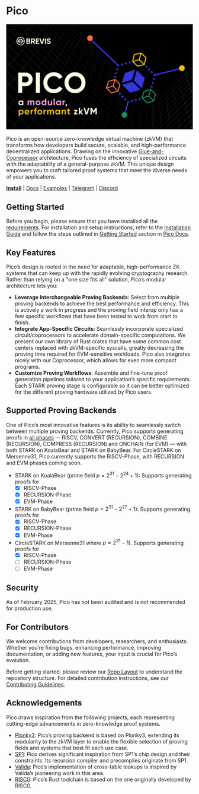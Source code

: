 # Pico

![Pico Architecture](docs/pico.png)

Pico is an open-source zero-knowledge virtual machine (zkVM) that transforms how developers build secure, scalable, and high-performance decentralized applications. Drawing on the innovative [Glue-and-Coprocessor](https://vitalik.eth.limo/general/2024/09/02/gluecp.html) architecture, Pico fuses the efficiency of specialized circuits with the adaptability of a general-purpose zkVM. This unique design empowers you to craft tailored proof systems that meet the diverse needs of your applications.

**[Install](https://google.com)**
| [Docs](https://google.com)
| [Examples](https://github.com/brevis-network/brevis-vm/tree/main/examples)
| [Telegram](https://t.me/brevisnetwork)
| [Discord](https://discord.com/invite/QTRkjKdZ6A)

## Getting Started

Before you begin, please ensure that you have installed all the [requirements](./docs/requirements.md). For installation and setup instructions, refer to the [Installation Guide]() and follow the steps outlined in [Getting Started]() section in [Pico Docs]().

## Key Features
Pico’s design is rooted in the need for adaptable, high-performance ZK systems that can keep up with the rapidly evolving cryptography research. Rather than relying on a "one size fits all" solution, Pico’s modular architecture lets you:

- **Leverage Interchangeable Proving Backends**: Select from multiple proving backends to achieve the best performance and efficiency. This is actively a work in progress and the proving field interop only has a few specific workflows that have been tested to work from start to finish.
- **Integrate App-Specific Circuits**: Seamlessly incorporate specialized circuit/coprocessors to accelerate domain-specific computations. We present our own library of Rust crates that have some common cost centers replaced with zkVM-specific syscalls, greatly decreasing the proving time required for EVM-sensitive workloads. Pico also integrates nicely with our Coprocessor, which allows for even more compact programs.
- **Customize Proving Workflows**: Assemble and fine-tune proof generation pipelines tailored to your application’s specific requirements. Each STARK proving stage is configurable so it can be better optimized for the different proving hardware utilized by Pico users.

## Supported Proving Backends
One of Pico’s most innovative features is its ability to seamlessly switch between multiple proving backends.
Currently, Pico supports generating proofs in [all phases]() — RISCV, CONVERT (RECURSION), COMBINE (RECURSION), COMPRESS (RECURSION) 
and ONCHAIN (for EVM) — with both STARK on KoalaBear and STARK on BabyBear.
For CircleSTARK on Mersenne31, Pico currently supports the RISCV-Phase, with RECURSION and EVM phases coming soon.

- STARK on KoalaBear (prime field $p = 2^{31} - 2^{24} + 1$): Supports generating proofs for
  - [x] RISCV-Phase
  - [x] RECURSION-Phase
  - [x] EVM-Phase
- STARK on BabyBear (prime field $p = 2^{31} - 2^{27} + 1$): Supports generating proofs for
  - [x] RISCV-Phase
  - [x] RECURSION-Phase
  - [x] EVM-Phase
- CircleSTARK on Mersenne31 where $p = 2^{31} - 1$). Supports generating proofs for
  - [x] RISCV-Phase
  - [ ] RECURSION-Phase
  - [ ] EVM-Phase

## Security
As of February 2025, Pico has not been audited and is not recommended for production use. 

## For Contributors

We welcome contributions from developers, researchers, and enthusiasts. Whether you’re fixing bugs, enhancing performance, improving documentation, or adding new features, your input is crucial for Pico’s evolution.

Before getting started, please review our [Repo Layout](./docs/layout.md) to understand the repository structure. For detailed contribution instructions, see our [Contributing Guidelines](./docs/contributor.md).


## Acknowledgements

Pico draws inspiration from the following projects, each representing cutting-edge advancements in zero-knowledge proof systems. 
- [Plonky3](https://github.com/Plonky3/Plonky3): Pico’s proving backend is based on Plonky3, extending its modularity to the zkVM layer to enable the flexible selection of proving fields and systems that best fit each use case.
- [SP1](https://github.com/succinctlabs/sp1): Pico derives significant inspiration from SP1’s chip design and their constraints. Its recursion compiler and precompiles originate from SP1.
- [Valida](https://github.com/valida-xyz/valida): Pico’s implementation of cross-table lookups is inspired by Valida’s pioneering work in this area.
- [RISC0](https://github.com/risc0/risc0): Pico’s Rust toolchain is based on the one originally developed by RISC0.

